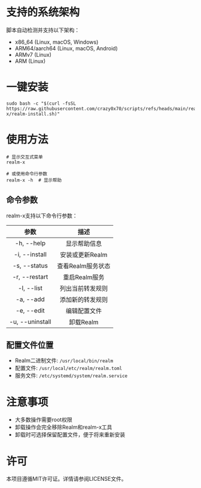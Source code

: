 # 支持的系统架构

脚本自动检测并支持以下架构：

- x86_64 (Linux, macOS, Windows)
- ARM64/aarch64 (Linux, macOS, Android)
- ARMv7 (Linux)
- ARM (Linux)

# 一键安装

```
sudo bash -c "$(curl -fsSL https://raw.githubusercontent.com/crazy0x70/scripts/refs/heads/main/realm-x/realm-install.sh)"
```

# 使用方法

```
# 显示交互式菜单
realm-x

# 或使用命令行参数
realm-x -h  # 显示帮助
```

## 命令参数

realm-x支持以下命令行参数：

|      参数       |       描述        |
| :-------------: | :---------------: |
|   -h, --help    |   显示帮助信息    |
|  -i, --install  |  安装或更新Realm  |
|  -s, --status   | 查看Realm服务状态 |
|  -r, --restart  |   重启Realm服务   |
|   -l, --list    | 列出当前转发规则  |
|    -a, --add    | 添加新的转发规则  |
|   -e, --edit    |   编辑配置文件    |
| -u, --uninstall |     卸载Realm     |

## 配置文件位置

- Realm二进制文件: `/usr/local/bin/realm`
- 配置文件: `/usr/local/etc/realm/realm.toml`
- 服务文件: `/etc/systemd/system/realm.service`

# 注意事项

- 大多数操作需要root权限
- 卸载操作会完全移除Realm和realm-x工具
- 卸载时可选择保留配置文件，便于将来重新安装

# 许可

本项目遵循MIT许可证。详情请参阅LICENSE文件。
